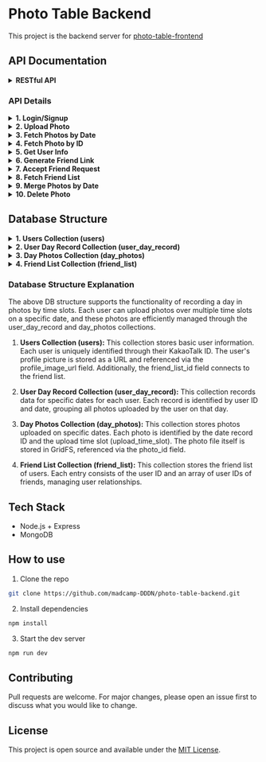 
# Photo Table Backend
This project is the backend server for [photo-table-frontend](https://github.com/madcamp-DDDN/photo-table-frontend)

## API Documentation

<details>
<summary><strong>RESTful API</strong></summary>

| Feature | Description | Method | URL | Request Body | Response Body |
| --- | --- | --- | --- | --- | --- |
| Login/Signup | Sign up and login using KakaoTalk | GET | /api/auth/kakao | - (Query params: code, redirect_uri) | Success: { "message": "Auth successful", "user_id": "string" } Failure: { "error": "Failed to authenticate user" } |
| Upload Photo | Upload a photo for a specific time slot | POST | /api/upload | (multipart/form-data) { "user_id": "string", "date": "YYYY-MM-DD", "upload_time_slot": "int", "photo": "string" } | Success: { "message": "Photo uploaded successfully", "photo_data_id": "string", "photo_url": "string" } Failure: { "error": "Failed to upload photo" } |
| Fetch Photos by Date | Retrieve all photos for a specific date | GET | /api/photos | - (Query params: user_id, date) | Success: { "photos": [ { "photo_data_id": "string", "upload_time_slot": "int", "photo_url": "string" } | null ] } Failure: { "error": "Failed to fetch photos" } |
| Fetch Photo by ID | Retrieve photo data by ID | GET | /api/photos/{photo_data_id} | - None | Success: Binary data (photo file) Failure: { "error": "Photo not found" } Server error: { "error": "Failed to fetch photo", "details": "string" } |
| Get User Info | Returns the name and profile image URL for the specified user ID | GET | /api/user | None | Success: { "name": "string", "profile_image_url": "string" } Failure: { "error": "User not found" } Server error: { "error": "Internal Server Error" } |
| Generate Friend Link | Generate a link for sending a friend request | POST | /api/friends/generateFriendLink | { "userId": "string" } | Success: { "token": "string" } Failure: { "error": "Failed to create friend link" } |
| Accept Friend Request | Add each other to friends list via friend request link | POST | /api/friends/acceptFriend | { "token": "string", "userId": "string" } | Success: { "message": "Friend added successfully" } Failure: { "error": "Failed to add friend", "details": "string" } |
| Fetch Friend List | Retrieve the friend list for a specific user | GET | /api/friends/list | - (Query params: user_id) | Success: { "friends": [{ "friend_id": "string", "name": "string", "profile_pic_url": "string" }] } Failure: { "error": "Failed to fetch friends" } |
| Merge Photos by Date | Combine all photos for a specific date into one JPEG file for download | GET | /api/merge-photos | Query params: user_id, date | Success: Merged JPEG file download Failure: { "error": "Failed to merge photos" } |
| Delete Photo | Delete a photo from the database using the given photo_id | DELETE | /api/photos/ | None | Success: { "message": "Photo deleted successfully" } Failure: { "error": "Failed to delete photo" } |

</details>

### API Details

<details>
<summary><strong>1. Login/Signup</strong></summary>

**Description:** Perform login and signup via KakaoTalk. Returns user ID on successful login or signup.

- **Method:** GET
- **Endpoint:** /api/auth/kakao
- **Request Data:**
  - Query Params:
    - code: Kakao authorization code
    - redirect_uri: URI to redirect after login/signup
- **Response Data:**
  - Success: { "message": "Auth successful", "user_id": "string" }
  - Failure: { "error": "Failed to authenticate user" }

</details>

<details>
<summary><strong>2. Upload Photo</strong></summary>

**Description:** Upload a photo for a specific time slot.

- **Method:** POST
- **Endpoint:** /api/upload
- **Request Data:** (multipart/form-data)
  - Body:
    - user_id: User ID (string)
    - date: Upload date (YYYY-MM-DD format)
    - upload_time_slot: Upload time slot (integer, e.g., 0 ~ 2 hours -> 1, 2 ~ 4 hours -> 2, etc.)
    - photo: Photo file (file)
- **Response Data:**
  - Success: { "message": "Photo uploaded successfully", "photo_data_id": "string", "photo_url": "string" }
  - Failure: { "error": "Failed to upload photo" }

</details>

<details>
<summary><strong>3. Fetch Photos by Date</strong></summary>

**Description:** Retrieve all photos for a specific date.

- **Method:** GET
- **Endpoint:** /api/photos
- **Request Data:**
  - Query Params:
    - user_id: User ID (string)
    - date: Date (YYYY-MM-DD format)
- **Response Data:**
  - Success: { "photos": [ { "photo_data_id": "string", "upload_time_slot": "int", "photo_url": "string" } | null ] }
  - Failure: { "error": "Failed to fetch photos" }

</details>

<details>
<summary><strong>4. Fetch Photo by ID</strong></summary>

**Description:** Retrieve photo data by ID.

- **Method:** GET
- **Endpoint:** /api/photos/{photo_data_id}
- **Request Data:** None
- **Response Data:**
  - Success: Binary data (photo file)
  - Failure: { "error": "Photo not found" }
  - Server error: { "error": "Failed to fetch photo", "details": "string" }

</details>

<details>
<summary><strong>5. Get User Info</strong></summary>

**Description:** Returns the name and profile image URL for the specified user ID.

- **Method:** GET
- **Endpoint:** /api/user
- **Request Data:** None
- **Response Data:**
  - Success: { "name": "string", "profile_image_url": "string" }
  - Failure: { "error": "User not found" }
  - Server error: { "error": "Internal Server Error" }

</details>

<details>
<summary><strong>6. Generate Friend Link</strong></summary>

**Description:** Generate a link for sending a friend request.

- **Method:** POST
- **Endpoint:** /api/friends/generateFriendLink
- **Request Data:**
  - Body:
    - userId: User ID (string)
- **Response Data:**
  - Success: { "token": "string" }
  - Failure: { "error": "Failed to create friend link" }

</details>

<details>
<summary><strong>7. Accept Friend Request</strong></summary>

**Description:** Add each other to friends list via friend request link.

- **Method:** POST
- **Endpoint:** /api/friends/acceptFriend
- **Request Data:**
  - Body:
    - token: Token included in the friend request link
    - userId: Requesting user ID (string)
- **Response Data:**
  - Success: { "message": "Friend added successfully" }
  - Failure: { "error": "Failed to add friend", "details": "string" }

</details>

<details>
<summary><strong>8. Fetch Friend List</strong></summary>

**Description:** Retrieve the friend list for a specific user.

- **Method:** GET
- **Endpoint:** /api/friends/list
- **Request Data:**
  - Query Params:
    - user_id: User ID (string)
- **Response Data:**
  - Success: { "friends": [{ "friend_id": "string", "name": "string", "profile_pic_url": "string" }] }
  - Failure: { "error": "Failed to fetch friends" }

</details>

<details>
<summary><strong>9. Merge Photos by Date</strong></summary>

**Description:** Combine all photos for a specific date into one JPEG file for download.

- **Method:** GET
- **Endpoint:** /api/merge-photos
- **Request Data:**
  - Query Params:
    - user_id: User ID
    - date: Date (YYYY-MM-DD format)
- **Response Data:**
  - Success: Merged JPEG file download
  - Failure: { "error": "Failed to merge photos" }

</details>

<details>
<summary><strong>10. Delete Photo</strong></summary>

**Description:** Delete a photo from the database using the given photo_id.

- **Method:** DELETE
- **Endpoint:** /api/photos/
- **Request Data:** None
- **Response Data:**
  - Success: { "message": "Photo deleted successfully" }
  - Failure: { "error": "Failed to delete photo" }

</details>

## Database Structure

<details>
<summary><strong>1. Users Collection (users)</strong></summary>

- _id: ObjectId (Primary Key)
- kakao_id: String (KakaoTalk ID)
- name: String (Name)
- profile_image_url: String (Profile Image URL)
- created_at: Date (Creation Date)
- friend_list_id: ObjectId (Foreign Key, links to friend_list collection)

</details>

<details>
<summary><strong>2. User Day Record Collection (user_day_record)</strong></summary>

- _id: ObjectId (Primary Key)
- user_id: ObjectId (Foreign Key, links to users collection)
- date: Date (Date)
- created_at: Date (Creation Date)

</details>

<details>
<summary><strong>3. Day Photos Collection (day_photos)</strong></summary>

- _id: ObjectId (Primary Key)
- day_record_id: ObjectId (Foreign Key, links to user_day_record collection)
- photo_id: ObjectId (ID of the photo file stored using GridFS)
- upload_time_slot: Number (Upload time slot, e.g., 0 ~ 2 hours -> 1, 2 ~ 4 hours -> 2, etc.)
- created_at: Date (Creation Date)

</details>

<details>
<summary><strong>4. Friend List Collection (friend_list)</strong></summary>

- _id: ObjectId (Primary Key)
- user_id: ObjectId (Foreign Key, links to users collection)
- friends: Array of ObjectId (Array of user IDs of friends)
- created_at: Date (Creation Date)

</details>

### Database Structure Explanation

The above DB structure supports the functionality of recording a day in photos by time slots. Each user can upload photos over multiple time slots on a specific date, and these photos are efficiently managed through the user_day_record and day_photos collections.

1. **Users Collection (users):** This collection stores basic user information. Each user is uniquely identified through their KakaoTalk ID. The user's profile picture is stored as a URL and referenced via the profile_image_url field. Additionally, the friend_list_id field connects to the friend list.

2. **User Day Record Collection (user_day_record):** This collection records data for specific dates for each user. Each record is identified by user ID and date, grouping all photos uploaded by the user on that day.

3. **Day Photos Collection (day_photos):** This collection stores photos uploaded on specific dates. Each photo is identified by the date record ID and the upload time slot (upload_time_slot). The photo file itself is stored in GridFS, referenced via the photo_id field.

4. **Friend List Collection (friend_list):** This collection stores the friend list of users. Each entry consists of the user ID and an array of user IDs of friends, managing user relationships.


## Tech Stack
- Node.js + Express
- MongoDB

## How to use
1. Clone the repo
``` bash
git clone https://github.com/madcamp-DDDN/photo-table-backend.git
```

2. Install dependencies
``` bash
npm install
```

3. Start the dev server
``` bash
npm run dev
```

## Contributing
Pull requests are welcome. For major changes, please open an issue first to discuss what you would like to change.

## License
This project is open source and available under the [MIT License](LICENSE).

  
